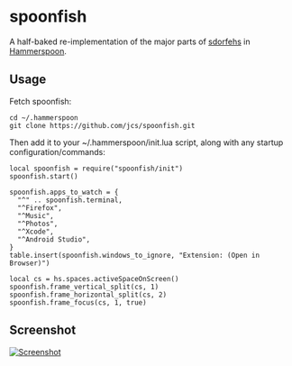 # spoonfish

A half-baked re-implementation of the major parts of
[sdorfehs](https://github.com/jcs/sdorfehs)
in
[Hammerspoon](https://www.hammerspoon.org/).

## Usage

Fetch spoonfish:

	cd ~/.hammerspoon
	git clone https://github.com/jcs/spoonfish.git

Then add it to your ~/.hammerspoon/init.lua script, along with any startup
configuration/commands:

	local spoonfish = require("spoonfish/init")
	spoonfish.start()

	spoonfish.apps_to_watch = {
	  "^" .. spoonfish.terminal,
	  "^Firefox",
	  "^Music",
	  "^Photos",
	  "^Xcode",
	  "^Android Studio",
	}
	table.insert(spoonfish.windows_to_ignore, "Extension: (Open in Browser)")

	local cs = hs.spaces.activeSpaceOnScreen()
	spoonfish.frame_vertical_split(cs, 1)
	spoonfish.frame_horizontal_split(cs, 2)
	spoonfish.frame_focus(cs, 1, true)

## Screenshot

[![Screenshot](https://deskto.ps/u/jcs/d/ulofmj/image)](https://deskto.ps/u/jcs/d/ulofmj)
